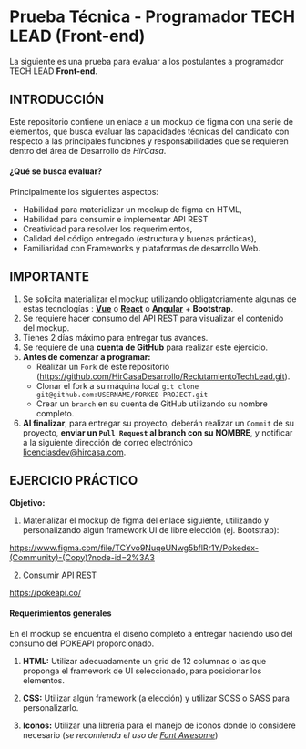 # Prueba Técnica - Programador TECH LEAD (Front-end)
La siguiente es una prueba para evaluar a los postulantes a programador TECH LEAD **Front-end**.

## INTRODUCCIÓN
Este repositorio contiene un enlace a un mockup de figma con una serie de elementos, que busca evaluar las capacidades técnicas del candidato con respecto a las principales funciones y responsabilidades que se requieren dentro del área de Desarrollo de _HirCasa_.

#### ¿Qué se busca evaluar?
Principalmente los siguientes aspectos:
  + Habilidad para materializar un mockup de figma en HTML,
  + Habilidad para consumir e implementar API REST
  + Creatividad para resolver los requerimientos,
  + Calidad del código entregado (estructura y buenas prácticas),
  + Familiaridad con Frameworks y plataformas de desarrollo Web.

## IMPORTANTE
1. Se solicita materializar el mockup utilizando obligatoriamente algunas de estas tecnologías : **[Vue](https://v3.vuejs.org/)** o **[React](https://reactjs.org/)** o **[Angular](https://angularjs.org/)** + **Bootstrap**.
2. Se requiere hacer consumo del API REST para visualizar el contenido del mockup.
3. Tienes 2 días máximo para entregar tus avances.
3. Se requiere de una **cuenta de GitHub** para realizar este ejercicio.
4. **Antes de comenzar a programar:**
    * Realizar un `Fork` de este repositorio (https://github.com/HirCasaDesarrollo/ReclutamientoTechLead.git).
    * Clonar el fork a su máquina local  `git clone git@github.com:USERNAME/FORKED-PROJECT.git`
    * Crear un `branch` en su cuenta de GitHub utilizando su nombre completo.
5. **Al finalizar**, para entregar su proyecto, deberán realizar un `Commit` de su proyecto, **enviar un `Pull Request` al branch con su NOMBRE**, y notificar a la siguiente dirección de correo electrónico  [licenciasdev@hircasa.com](mailto:licenciasdev@hircasa.com).

## EJERCICIO PRÁCTICO
**Objetivo:** 

1. Materializar el mockup de figma del enlace siguiente, utilizando y personalizando algún framework UI de libre elección (ej. Bootstrap):

https://www.figma.com/file/TCYvo9NuqeUNwg5bflRr1Y/Pokedex-(Community)-(Copy)?node-id=2%3A3

2. Consumir API REST

https://pokeapi.co/


#### Requerimientos generales

En el mockup se encuentra el diseño completo a entregar haciendo uso del consumo del POKEAPI proporcionado.

1. **HTML:** Utilizar adecuadamente un grid de 12 columnas o las que proponga el framework de UI seleccionado, para posicionar los elementos. 

2. **CSS:** Utilizar algún framework (a elección) y utilizar SCSS o SASS para personalizarlo.

3. **Iconos:** Utilizar una librería para el manejo de iconos donde lo considere necesario (_se recomienda el uso de [Font Awesome](http://fontawesome.io/)_)
